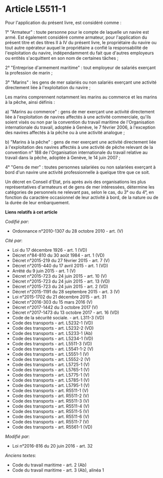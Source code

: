 # Article L5511-1

Pour l'application du présent livre, est considéré comme : 

1° "Armateur" : toute personne pour le compte de laquelle un navire est armé. Est également considéré comme armateur, pour
l'application du présent titre et des titres II à IV du présent livre, le propriétaire du navire ou tout autre opérateur
auquel le propriétaire a confié la responsabilité de l'exploitation du navire, indépendamment du fait que d'autres employeurs
ou entités s'acquittent en son nom de certaines tâches ; 

2° "Entreprise d'armement maritime" : tout employeur de salariés exerçant la profession de marin ; 

3° "Marins" : les gens de mer salariés ou non salariés exerçant une activité directement liée à l'exploitation du navire ; 

Les marins comprennent notamment les marins au commerce et les marins à la pêche, ainsi définis :

a) "Marins au commerce" : gens de mer exerçant une activité directement liée à l'exploitation de navires affectés à une
activité commerciale, qu'ils soient visés ou non par la convention du travail maritime de l'Organisation internationale du
travail, adoptée à Genève, le 7 février 2006, à l'exception des navires affectés à la pêche ou à une activité analogue ;

b) "Marins à la pêche" : gens de mer exerçant une activité directement liée à l'exploitation des navires affectés à une
activité de pêche relevant de la convention n° 188 de l'Organisation internationale du travail relative au travail dans la
pêche, adoptée à Genève, le 14 juin 2007 ;

4° "Gens de mer" : toutes personnes salariées ou non salariées exerçant à bord d'un navire une activité professionnelle à
quelque titre que ce soit. 

Un décret en Conseil d'Etat, pris après avis des organisations les plus représentatives d'armateurs et de gens de mer
intéressées, détermine les catégories de personnels ne relevant pas, selon le cas, du 3° ou du 4°, en fonction du caractère
occasionnel de leur activité à bord, de la nature ou de la durée de leur embarquement.

**Liens relatifs à cet article**

_Codifié par_:

  - Ordonnance n°2010-1307 du 28 octobre 2010 - art. (V)

_Cité par_:

  - Loi du 17 décembre 1926 - art. 1 (VD)
  - Décret n°84-810 du 30 août 1984 - art. 1 (VD)
  - Décret n°2015-219 du 27 février 2015 - art. 7 (V)
  - Décret n°2015-440 du 17 avril 2015 - art. 1 (VD)
  - Arrêté du 9 juin 2015 - art. 1 (V)
  - Décret n°2015-723 du 24 juin 2015 - art. 10 (V)
  - Décret n°2015-723 du 24 juin 2015 - art. 13 (VD)
  - Décret n°2015-723 du 24 juin 2015 - art. 2 (VD)
  - Décret n°2015-1191 du 28 septembre 2015 - art. 3 (V)
  - Loi n°2015-1702 du 21 décembre 2015 - art. 31
  - Décret n°2016-303 du 15 mars 2016 (V)
  - Décret n°2017-1442 du 3 octobre 2017 (V)
  - Décret n°2017-1473 du 13 octobre 2017 - art. 16 (VD)
  - Code de la sécurité sociale. - art. L311-3 (VD)
  - Code des transports - art. L5232-1 (VD)
  - Code des transports - art. L5232-2 (VD)
  - Code des transports - art. L5233-1 (Ab)
  - Code des transports - art. L5234-1 (VD)
  - Code des transports - art. L5511-3 (VD)
  - Code des transports - art. L5541-1-2 (V)
  - Code des transports - art. L5551-1 (V)
  - Code des transports - art. L5552-2 (V)
  - Code des transports - art. L5725-1 (V)
  - Code des transports - art. L5765-1 (V)
  - Code des transports - art. L5775-1 (V)
  - Code des transports - art. L5785-1 (V)
  - Code des transports - art. L5795-1 (V)
  - Code des transports - art. R5511-1 (V)
  - Code des transports - art. R5511-2 (V)
  - Code des transports - art. R5511-3 (V)
  - Code des transports - art. R5511-4 (V)
  - Code des transports - art. R5511-5 (V)
  - Code des transports - art. R5511-6 (V)
  - Code des transports - art. R5511-7 (V)
  - Code des transports - art. R5561-1 (VD)

_Modifié par_:

  - Loi n°2016-816 du 20 juin 2016 - art. 32

_Anciens textes_:

  - Code du travail maritime - art. 2 (Ab)
  - Code du travail maritime - art. 3 (Ab), alinéa 1

